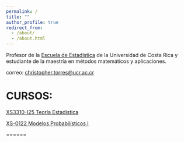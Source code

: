 ```yaml
---
permalink: /
title: ""
author_profile: true
redirect_from: 
  - /about/
  - /about.html
---
```


Profesor de la [Escuela de Estadística](https://www.estadistica.ucr.ac.cr/) de la Universidad de Costa Rica y estudiante de la maestría en métodos matemáticos y aplicaciones. 

correo: christopher.torres@ucr.ac.cr

CURSOS:
======
[XS3310-I25 Teoría Estadística](https://christopher-TR.github.io/XS3310-II_2025/)

[XS-0122 Modelos Probabilísticos I](https://christopher-tr.github.io/XS0122-II_2025/)


======



